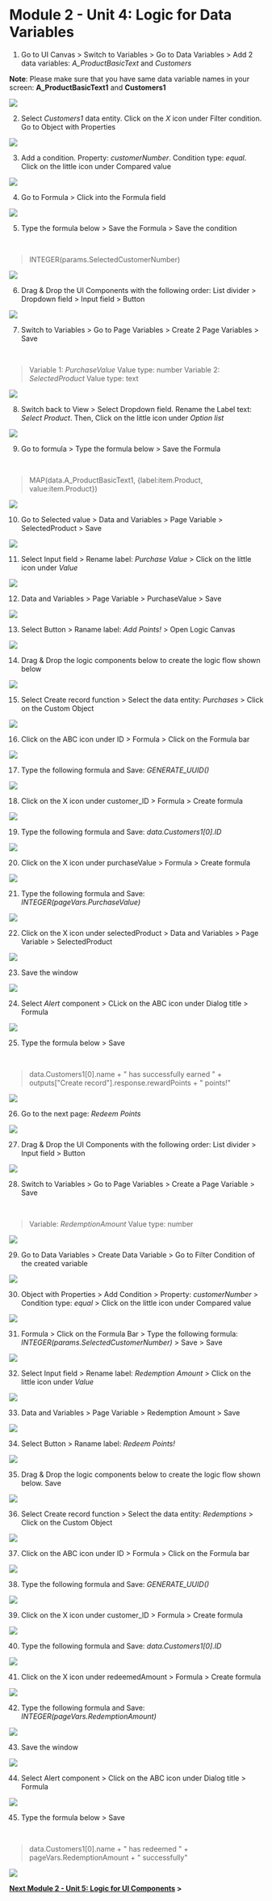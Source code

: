 # Module 2 - Unit 4: Logic for Data Variables  



1. Go to UI Canvas > Switch to Variables > Go to Data Variables > Add 2 data variables: *A_ProductBasicText* and *Customers* 

**Note**: Please make sure that you have same data variable names in your screen: **A_ProductBasicText1** and **Customers1**

![](./Images/252-4_Screenshot_116.png)

2. Select *Customers1* data entity. Click on the *X* icon under Filter condition. Go to Object with Properties

![](./Images/252-4_Screenshot_117.png)

3. Add a condition. Property: *customerNumber*. Condition type: *equal*. Click on the little icon under Compared value

![](./Images/252-4_Screenshot_118.png)

4. Go to Formula > Click into the Formula field

![](./Images/252-4_Screenshot_119.png)

5. Type the formula below > Save the Formula > Save the condition
<br>

>INTEGER(params.SelectedCustomerNumber)

![](./Images/252-4_Screenshot_120.png)

6. Drag & Drop the UI Components with the following order: List divider > Dropdown field > Input field > Button

![](./Images/252-4_Screenshot_121.png)

7. Switch to Variables > Go to Page Variables > Create 2 Page Variables > Save

<br>

>Variable 1: *PurchaseValue* Value type: number
>Variable 2: *SelectedProduct* Value type: text

![](./Images/252-4_Screenshot_122.png)

8. Switch back to View > Select Dropdown field. Rename the Label text: *Select Product*. Then, Click on the little icon under *Option list*

![](./Images/252-4_Screenshot_123.png)

9. Go to formula > Type the formula below > Save the Formula 

<br>

>MAP(data.A_ProductBasicText1, {label:item.Product, value:item.Product})

![](./Images/252-4_Screenshot_124.png)

10. Go to Selected value > Data and Variables > Page Variable > SelectedProduct > Save

![](./Images/252-4_Screenshot_125.png)

11. Select Input field > Rename label: *Purchase Value* > Click on the little icon under *Value*

![](./Images/252-4_Screenshot_126.png)

12. Data and Variables > Page Variable > PurchaseValue > Save

![](./Images/252-4_Screenshot_127.png)

13. Select Button > Raname label: *Add Points!* > Open Logic Canvas

![](./Images/252-4_Screenshot_128.png)

14. Drag & Drop the logic components below to create the logic flow shown below

![](./Images/252-4_Screenshot_129.png)

15. Select Create record function > Select the data entity: *Purchases* > Click on the Custom Object

![](./Images/252-4_Screenshot_130.png)

16. Click on the ABC icon under ID > Formula > Click on the Formula bar

![](./Images/252-4_Screenshot_131.png)

17. Type the following formula and Save: *GENERATE_UUID()*

![](./Images/252-4_Screenshot_132.png)

18. Click on the X icon under customer_ID > Formula > Create formula

![](./Images/252-4_Screenshot_133.png)

19. Type the following formula and Save: *data.Customers1[0].ID* 

![](./Images/252-4_Screenshot_134.png)

20. Click on the X icon under purchaseValue > Formula > Create formula

![](./Images/252-4_Screenshot_135.png)

21. Type the following formula and Save: *INTEGER(pageVars.PurchaseValue)* 

![](./Images/252-4_Screenshot_136.png)

22. Click on the X icon under selectedProduct > Data and Variables > Page Variable > SelectedProduct

![](./Images/252-4_Screenshot_137.png)

23. Save the window

![](./Images/252-4_Screenshot_138.png)

24. Select *Alert* component > CLick on the ABC icon under Dialog title > Formula 

![](./Images/252-4_Screenshot_139.png)

25. Type the formula below > Save

<br>

>data.Customers1[0].name + " has successfully earned " + outputs["Create record"].response.rewardPoints + " points!"

![](./Images/252-4_Screenshot_140.png)

26. Go to the next page: *Redeem Points*

![](./Images/252-4_Screenshot_141.png)

27. Drag & Drop the UI Components with the following order: List divider > Input field > Button

![](./Images/252-4_Screenshot_142.png)

28. Switch to Variables > Go to Page Variables > Create a Page Variable > Save

<br>

>Variable: *RedemptionAmount* Value type: number


![](./Images/252-4_Screenshot_143.png)

29. Go to Data Variables > Create Data Variable > Go to Filter Condition of the created variable

![](./Images/252-4_Screenshot_144.png)

30. Object with Properties > Add Condition > Property: *customerNumber* > Condition type: *equal* > Click on the little icon under Compared value

![](./Images/252-4_Screenshot_145.png)

31. Formula > Click on the Formula Bar > Type the following formula: *INTEGER(params.SelectedCustomerNumber)* > Save > Save

![](./Images/252-4_Screenshot_146.png)

32. Select Input field > Rename label: *Redemption Amount* > Click on the little icon under *Value*

![](./Images/252-4_Screenshot_147.png)

33. Data and Variables > Page Variable > Redemption Amount > Save

![](./Images/252-4_Screenshot_148.png)

34. Select Button > Raname label: *Redeem Points!*

![](./Images/252-4_Screenshot_149.png)

35. Drag & Drop the logic components below to create the logic flow shown below. Save

![](./Images/252-4_Screenshot_150.png)

36. Select Create record function > Select the data entity: *Redemptions* > Click on the Custom Object

![](./Images/252-4_Screenshot_151.png)

37. Click on the ABC icon under ID > Formula > Click on the Formula bar

![](./Images/252-4_Screenshot_152.png)

38. Type the following formula and Save: *GENERATE_UUID()*

![](./Images/252-4_Screenshot_153.png)

39. Click on the X icon under customer_ID > Formula > Create formula

![](./Images/252-4_Screenshot_154.png)

40. Type the following formula and Save: *data.Customers1[0].ID* 

![](./Images/252-4_Screenshot_155.png)

41. Click on the X icon under redeemedAmount > Formula > Create formula

![](./Images/252-4_Screenshot_156.png)

42. Type the following formula and Save: *INTEGER(pageVars.RedemptionAmount)* 

![](./Images/252-4_Screenshot_157.png)

43. Save the window

![](./Images/252-4_Screenshot_158.png)

44. Select Alert component > Click on the ABC icon under Dialog title > Formula

![](./Images/252-4_Screenshot_159.png)

45. Type the formula below > Save

<br>

>data.Customers1[0].name + " has redeemed " + pageVars.RedemptionAmount + " successfully"

![](./Images/252-4_Screenshot_160.png)


**[Next Module 2 - Unit 5: Logic for UI Components](./252-5_Logic_for_UI_Components.md) >**
